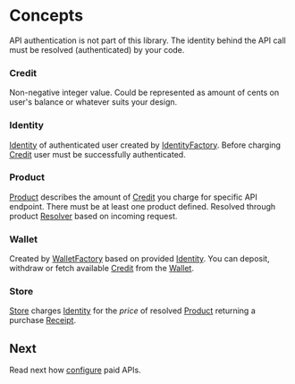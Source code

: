 # Concepts

API authentication is not part of this library. The identity behind the API call must be resolved (authenticated) by your code.

### Credit

Non-negative integer value. Could be represented as amount of cents on user's balance or whatever suits your design.

### Identity

[Identity](src/Identity/Identity.php) of authenticated user created by [IdentityFactory](src/Identity/IdentityFactory.php).
Before charging [Credit](src/Credit.php) user must be successfully authenticated.

### Product

[Product](src/Product/Product.php) describes the amount of [Credit](src/Credit.php) you charge for specific API endpoint.
There must be at least one product defined. Resolved through product [Resolver](src/Product/Resolver.php) based on incoming request.

### Wallet

Created by [WalletFactory](src/Wallet/WalletFactory.php) based on provided [Identity](src/Identity/Identity.php).
You can deposit, withdraw or fetch available [Credit](src/Credit.php) from the [Wallet](src/Wallet/Wallet.php).

### Store

[Store](src/Store/Store.php) charges [Identity](src/Identity/Identity.php) for the _price_ of resolved [Product](src/Product/Product.php) returning a purchase [Receipt](src/Store/Receipt.php).

## Next

Read next how [configure](configuration.md) paid APIs.
